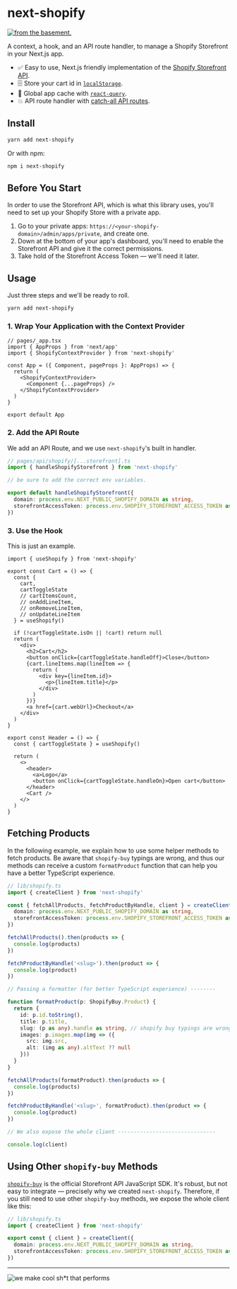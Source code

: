 # next-shopify

[![from the basement.](https://basement.studio/gh-badge.svg)](https://basement.studio)

A context, a hook, and an API route handler, to manage a Shopify Storefront in your Next.js app.

- ✅ Easy to use, Next.js friendly implementation of the [Shopify Storefront API](https://shopify.dev/api/storefront).
- 🗄 Store your cart id in [`localStorage`](https://developer.mozilla.org/en-US/docs/Web/API/Window/localStorage).
- 🐎 Global app cache with [`react-query`](https://react-query.tanstack.com/).
- 💥 API route handler with [catch-all API routes](https://nextjs.org/docs/api-routes/dynamic-api-routes#catch-all-api-routes).

## Install

```bash
yarn add next-shopify
```

Or with npm:

```bash
npm i next-shopify
```

## Before You Start

In order to use the Storefront API, which is what this library uses, you'll need to set up your Shopify Store with a private app.

1. Go to your private apps: `https://<your-shopify-domain>/admin/apps/private`, and create one.
2. Down at the bottom of your app's dashboard, you'll need to enable the Storefront API and give it the correct permissions.
3. Take hold of the Storefront Access Token — we'll need it later.

## Usage

Just three steps and we'll be ready to roll.

```bash
yarn add next-shopify
```

### 1. Wrap Your Application with the Context Provider

```tsx
// pages/_app.tsx
import { AppProps } from 'next/app'
import { ShopifyContextProvider } from 'next-shopify'

const App = ({ Component, pageProps }: AppProps) => {
  return (
    <ShopifyContextProvider>
      <Component {...pageProps} />
    </ShopifyContextProvider>
  )
}

export default App
```

### 2. Add the API Route

We add an API Route, and we use `next-shopify`'s built in handler.

```ts
// pages/api/shopify/[...storefront].ts
import { handleShopifyStorefront } from 'next-shopify'

// be sure to add the correct env variables.

export default handleShopifyStorefront({
  domain: process.env.NEXT_PUBLIC_SHOPIFY_DOMAIN as string,
  storefrontAccessToken: process.env.SHOPIFY_STOREFRONT_ACCESS_TOKEN as string
})
```

### 3. Use the Hook

This is just an example.

```tsx
import { useShopify } from 'next-shopify'

export const Cart = () => {
  const {
    cart,
    cartToggleState
    // cartItemsCount,
    // onAddLineItem,
    // onRemoveLineItem,
    // onUpdateLineItem
  } = useShopify()

  if (!cartToggleState.isOn || !cart) return null
  return (
    <div>
      <h2>Cart</h2>
      <button onClick={cartToggleState.handleOff}>Close</button>
      {cart.lineItems.map(lineItem => {
        return (
          <div key={lineItem.id}>
            <p>{lineItem.title}</p>
          </div>
        )
      })}
      <a href={cart.webUrl}>Checkout</a>
    </div>
  )
}

export const Header = () => {
  const { cartToggleState } = useShopify()

  return (
    <>
      <header>
        <a>Logo</a>
        <button onClick={cartToggleState.handleOn}>Open cart</button>
      </header>
      <Cart />
    </>
  )
}
```

## Fetching Products

In the following example, we explain how to use some helper methods to fetch products. Be aware that `shopify-buy` typings are wrong, and thus our methods can receive a custom `formatProduct` function that can help you have a better TypeScript experience.

```ts
// lib/shopify.ts
import { createClient } from 'next-shopify'

const { fetchAllProducts, fetchProductByHandle, client } = createClient({
  domain: process.env.NEXT_PUBLIC_SHOPIFY_DOMAIN as string,
  storefrontAccessToken: process.env.SHOPIFY_STOREFRONT_ACCESS_TOKEN as string
})

fetchAllProducts().then(products => {
  console.log(products)
})

fetchProductByHandle('<slug>').then(product => {
  console.log(product)
})

// Passing a formatter (for better TypeScript experience) --------

function formatProduct(p: ShopifyBuy.Product) {
  return {
    id: p.id.toString(),
    title: p.title,
    slug: (p as any).handle as string, // shopify buy typings are wrong, sorry for this...
    images: p.images.map(img => ({
      src: img.src,
      alt: (img as any).altText ?? null
    }))
  }
}

fetchAllProducts(formatProduct).then(products => {
  console.log(products)
})

fetchProductByHandle('<slug>', formatProduct).then(product => {
  console.log(product)
})

// We also expose the whole client -------------------------------

console.log(client)
```

## Using Other `shopify-buy` Methods

[`shopify-buy`](https://www.npmjs.com/package/shopify-buy) is the official Storefront API JavaScript SDK. It's robust, but not easy to integrate — precisely why we created `next-shopify`. Therefore, if you still need to use other `shopify-buy` methods, we expose the whole client like this:

```ts
// lib/shopify.ts
import { createClient } from 'next-shopify'

export const { client } = createClient({
  domain: process.env.NEXT_PUBLIC_SHOPIFY_DOMAIN as string,
  storefrontAccessToken: process.env.SHOPIFY_STOREFRONT_ACCESS_TOKEN as string
})
```

---

![we make cool sh*t that performs](https://basement.studio/images/index/twitter-card.png)
